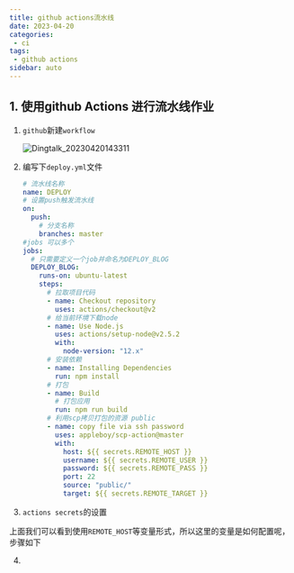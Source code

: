 ```yaml
---
title: github actions流水线
date: 2023-04-20
categories:
 - ci
tags:
 - github actions
sidebar: auto
---
```


## 1. 使用github Actions 进行流水线作业

1. `github`新建`workflow`

   ![Dingtalk_20230420143311](/my-blog/ci/actions/Dingtalk_20230420143311.jpg)

2. 编写下`deploy.yml`文件

   ```yaml
   # 流水线名称
   name: DEPLOY
   # 设置push触发流水线
   on:
     push:
       # 分支名称
       branches: master
   #jobs 可以多个
   jobs:
     # 只需要定义一个job并命名为DEPLOY_BLOG
     DEPLOY_BLOG:
       runs-on: ubuntu-latest
       steps:
         # 拉取项目代码
         - name: Checkout repository
           uses: actions/checkout@v2
         # 给当前环境下载node
         - name: Use Node.js
           uses: actions/setup-node@v2.5.2
           with:
             node-version: "12.x"
         # 安装依赖
         - name: Installing Dependencies
           run: npm install
         # 打包
         - name: Build
           # 打包应用
           run: npm run build
         # 利用scp拷贝打包的资源 public
         - name: copy file via ssh password
           uses: appleboy/scp-action@master
           with:
             host: ${{ secrets.REMOTE_HOST }}
             username: ${{ secrets.REMOTE_USER }}
             password: ${{ secrets.REMOTE_PASS }}
             port: 22
             source: "public/"
             target: ${{ secrets.REMOTE_TARGET }}  
   
   ```

3.  `actions secrets`的设置

   上面我们可以看到使用`REMOTE_HOST`等变量形式，所以这里的变量是如何配置呢，步骤如下


4. 
